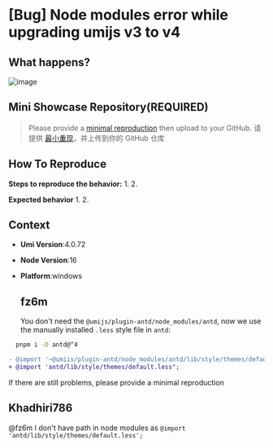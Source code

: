 # [Bug] Node modules error while upgrading umijs v3 to v4

  <!--
感谢您向我们反馈问题，为了高效的解决问题，我们期望你能提供以下信息：
-->

## What happens?

![image](https://github.com/umijs/umi/assets/60467237/64dbfb91-cbb5-4d54-bd0d-33c1ee2bc6f5)

<!-- A clear and concise description of what the bug is. -->
<!-- 清晰的描述下遇到的问题。-->

## Mini Showcase Repository(REQUIRED)

> Please provide a [minimal reproduction](https://stackoverflow.com/help/minimal-reproducible-example) then upload to your GitHub. 请提供 [最小重现](https://stackoverflow.com/help/minimal-reproducible-example)，并上传到你的 GitHub 仓库

<!-- 为节约大家的时间，无复现步骤的 ISSUE 会被关闭，提供之后再 REOPEN -->
<!-- YOUR_REPOSITORY_URL on github or stackbliz -->

## How To Reproduce

**Steps to reproduce the behavior:** 1. 2.

**Expected behavior** 1. 2.

<!-- 请提供复现链接/步骤，错误日志以及相关配置 -->

## Context

- **Umi Version**:4.0.72
- **Node Version**:16
- **Platform**:windows

  ## fz6m

  You don't need the `@umijs/plugin-antd/node_modules/antd`, now we use the manually installed `.less` style file in `antd`:

```bash
  pnpm i -D antd@^4
```

```diff
- @import '~@umiis/plugin-antd/node_modules/antd/lib/style/themes/default.less";
+ @import 'antd/lib/style/themes/default.less";
```

If there are still problems, please provide a minimal reproduction

## Khadhiri786

@fz6m I don't have path in node modules as `@import 'antd/lib/style/themes/default.less';`
